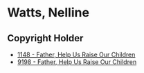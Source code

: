# Watts, Nelline

## Copyright Holder

- [1148 - Father, Help Us Raise Our Children](/hymns/1148.md)
- [9198 - Father, Help Us Raise Our Children](/hymns/9198.md)

